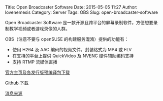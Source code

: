 Title: Open Broadcaster Software
Date: 2015-05-05 11:27
Author: lovenemesis
Category: Server
Tags: OBS
Slug: open-broadcaster-software

Open Broadcaster Software
是一款开源且跨平台的屏幕录制软件，方便想要录制教学视频或者游戏录像的人群。

OBS（注意不要与 openSUSE 的构建服务混淆）提供的功能有：

* 使用 H264 及 AAC 编码的视频文件，封装格式为 MP4 或 FLV  
* 在支持的平台上提供 QuickVideo 及 NVENC 硬件辅助编码支持  
* 支持 RTMP 流媒体直播

[官方主页及各发行版预编译包下载]()

[Github 下载](https://github.com/jp9000/obs-studio/releases)

[消息来源](https://twitter.com/chenshaoju/status/595122860538007552)
